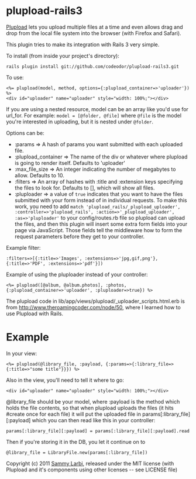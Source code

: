 plupload-rails3
==============

[Plupload](http://www.plupload.com/) lets you upload multiple files at a time and even allows drag and drop from the local file system into the browser (with Firefox and Safari).

This plugin tries to make its integration with Rails 3 very simple.

To install (from inside your project's directory):

    rails plugin install git://github.com/codeodor/plupload-rails3.git


To use:

    <%= plupload(model, method, options={:plupload_container=>'uploader'}) %>
    <div id="uploader" name="uploader" style="width: 100%;"></div>
   

If you are using a nested resource, model can be an array like you'd use for url_for. For example: `model = [@folder, @file]` where `@file` is the model you're interested in uploading, but it is nested under `@folder`.


Options can be:

* :params => A hash of params you want submitted with each uploaded file.
* :plupload_container => The name of the div or whatever where plupload is going to render itself. Defaults to 'uploader'
* :max_file_size => An integer indicating the number of megabytes to allow. Defaults to 10.
* :filters => An array of hashes with :title and :extension keys specifying the files to look for. Defaults to [], which will show all files. 
* :pluploader => a value of `true` indicates that you want to have the files submitted with your form instead of in individual requests. To make this work, you need to add `match 'plupload_rails/_plupload_uploader', :controller=>'plupload_rails', :action=>'_plupload_uploader', :as=>'pluploader'` to your config/routes.rb file so plupload can upload the files, and then this plugin will insert some extra form fields into your page via JavaScript. Those fields tell the middleware how to form the request parameters before they get to your controller.

Example filter: 
    
    :filters=>[{:title=>'Images', :extensions=>'jpg,gif,png'},{:title=>'PDF', :extensions=>'pdf'}])

Example of using the pluploader instead of your controller:

    <%= plupload([@album, @album.photos], :photos, {:plupload_container=>'uploader', :pluploader=>true}) %>

The plupload code in lib/app/views/plupload/_uploader_scripts.html.erb is from http://www.theroamingcoder.com/node/50, where I learned how to use Plupload with Rails.


Example
=======

In your view:

    <%= plupload(@library_file, :payload, {:params=>{:library_file=>{:title=>"some title"}}}) %>

Also in the view, you'll need to tell it where to go:

    <div id="uploader" name="uploader" style="width: 100%;"></div>

@library_file should be your model, where :payload is the method which holds the file contents, so that when plupload uploads the files (it hits #create once for each file) it will put the uploaded file in params[:library_file][:payload] which you can then read like this in your controller:

    params[:library_file][:payload] = params[:library_file][:payload].read

Then if you're storing it in the DB, you let it continue on to 

    @library_file = LibraryFile.new(params[:library_file])




Copyright (c) 2011 [Sammy Larbi](http://www.codeodor.com), released under the MIT license 
(with Plupload and it's components using other licenses -- see LICENSE file)
